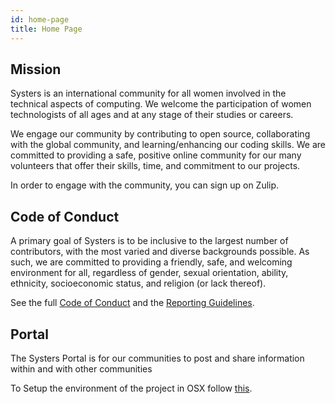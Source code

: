 ```yaml
---
id: home-page
title: Home Page
---
```


## Mission
Systers is an international community for all women involved in the technical aspects of computing. We welcome the participation of women technologists of all ages and at any stage of their studies or careers.

We engage our community by contributing to open source, collaborating with the global community, and learning/enhancing our coding skills.  We are committed to providing a safe, positive online community for our many volunteers that offer their skills, time, and commitment to our projects.

In order to engage with the community, you can sign up on Zulip.

## Code of Conduct
A primary goal of Systers is to be inclusive to the largest number of contributors, with the most varied and diverse backgrounds possible. As such, we are committed to providing a friendly, safe, and welcoming environment for all, regardless of gender, sexual orientation, ability, ethnicity, socioeconomic status, and religion (or lack thereof).

See the full [Code of Conduct](https://github.com/systers/portal/blob/master/code_of_conduct.md) and the [Reporting Guidelines](https://github.com/systers/portal/blob/master/reporting_guidelines.md).

## Portal

The Systers Portal is for our communities to post and share information within and with other communities

To Setup the environment of the project in OSX follow [this](https://github.com/systers/portal/wiki/Installation-Instructions-for-MacOS).
